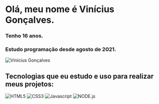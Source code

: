 # Olá, meu nome é Vinícius Gonçalves.
### Tenho 16 anos.
### Estudo programação desde agosto de 2021.

![Vinícius Gonçalves](https://github-readme-stats.vercel.app/api?username=vinicius-g&show_icons=true&theme=radical)

## Tecnologias que eu estudo e uso para realizar meus projetos:
<div>
  <img src="https://img.shields.io/badge/HTML5-E34F26?style=for-the-badge&logo=html5&logoColor=white" alt="HTML5">
  <img src="https://img.shields.io/badge/CSS3-1572B6?style=for-the-badge&logo=css3&logoColor=white" alt="CSS3">
  <img src="https://img.shields.io/badge/JavaScript-323330?style=for-the-badge&logo=javascript&logoColor=F7DF1E" alt="Javascript">
  <img src="https://img.shields.io/badge/Node.js-43853D?style=for-the-badge&logo=node.js&logoColor=white" alt="NODE.js">
</div>

